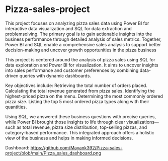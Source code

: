 # Pizza-sales-project

This project focuses on analyzing pizza sales data using Power BI for interactive data visualization and SQL for data extraction and problemsolving. 
The primary goal is to gain actionable insights into the business performance through detailed analysis of sales metrics. Together, Power BI and SQL enable a comprehensive sales analysis to support better decision-making and uncover growth opportunities in the pizza business

This project is centered around the analysis of pizza sales using SQL for data exploration and Power BI for visualization.
It aims to uncover insights into sales performance and customer preferences by combining data-driven queries with dynamic dashboards.

Key objectives include:
Retrieving the total number of orders placed.
Calculating the total revenue generated from pizza sales.
Identifying the highest-priced pizza on the menu.
Determining the most commonly ordered pizza size.
Listing the top 5 most ordered pizza types along with their quantities.
 
Using SQL, we answered these business questions with precise queries, while Power BI brought those insights to life through clear visualizations—such as total revenue, pizza size distribution, top-selling pizzas, and category-based performance. This integrated approach offers a holistic view of the business and helps in making informed decisions.

Dashboard: https://github.com/Mayank392/Pizza-sales-project/blob/main/Pizza_sales_dashboard.png
